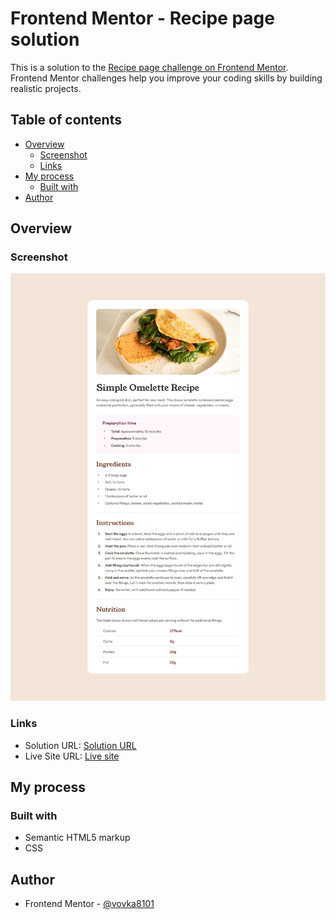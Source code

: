 # Frontend Mentor - Recipe page solution

This is a solution to the [Recipe page challenge on Frontend Mentor](https://www.frontendmentor.io/challenges/recipe-page-KiTsR8QQKm). Frontend Mentor challenges help you improve your coding skills by building realistic projects.

## Table of contents

- [Overview](#overview)
  - [Screenshot](#screenshot)
  - [Links](#links)
- [My process](#my-process)
  - [Built with](#built-with)
- [Author](#author)

## Overview

### Screenshot

![Design](./design/desktop-design.jpg)

### Links

- Solution URL: [Solution URL](https://github.com/frontend-mentor23/recipe-page)
- Live Site URL: [Live site](https://frontend-mentor23.github.io/recipe-page/)

## My process

### Built with

- Semantic HTML5 markup
- CSS

## Author

- Frontend Mentor - [@vovka8101](https://www.frontendmentor.io/profile/vovka8101)
